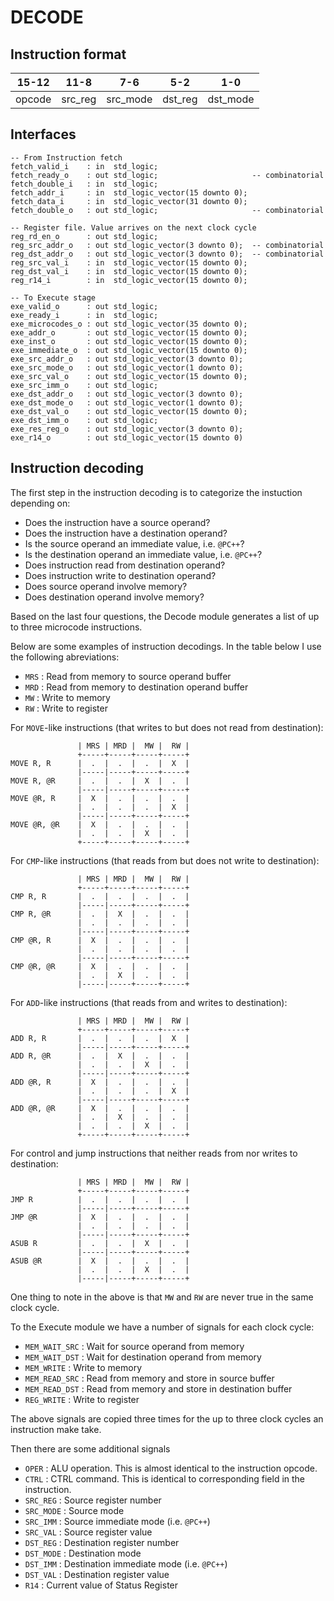 # DECODE

## Instruction format

|  15-12 |     11-8 |       7-6 |      5-2 |       1-0 |
| ------ | -------- | --------- | -------- | --------- |
| opcode | src\_reg | src\_mode | dst\_reg | dst\_mode |


## Interfaces

```
-- From Instruction fetch
fetch_valid_i    : in  std_logic;
fetch_ready_o    : out std_logic;                     -- combinatorial
fetch_double_i   : in  std_logic;
fetch_addr_i     : in  std_logic_vector(15 downto 0);
fetch_data_i     : in  std_logic_vector(31 downto 0);
fetch_double_o   : out std_logic;                     -- combinatorial

-- Register file. Value arrives on the next clock cycle
reg_rd_en_o      : out std_logic;
reg_src_addr_o   : out std_logic_vector(3 downto 0);  -- combinatorial
reg_dst_addr_o   : out std_logic_vector(3 downto 0);  -- combinatorial
reg_src_val_i    : in  std_logic_vector(15 downto 0);
reg_dst_val_i    : in  std_logic_vector(15 downto 0);
reg_r14_i        : in  std_logic_vector(15 downto 0);

-- To Execute stage
exe_valid_o      : out std_logic;
exe_ready_i      : in  std_logic;
exe_microcodes_o : out std_logic_vector(35 downto 0);
exe_addr_o       : out std_logic_vector(15 downto 0);
exe_inst_o       : out std_logic_vector(15 downto 0);
exe_immediate_o  : out std_logic_vector(15 downto 0);
exe_src_addr_o   : out std_logic_vector(3 downto 0);
exe_src_mode_o   : out std_logic_vector(1 downto 0);
exe_src_val_o    : out std_logic_vector(15 downto 0);
exe_src_imm_o    : out std_logic;
exe_dst_addr_o   : out std_logic_vector(3 downto 0);
exe_dst_mode_o   : out std_logic_vector(1 downto 0);
exe_dst_val_o    : out std_logic_vector(15 downto 0);
exe_dst_imm_o    : out std_logic;
exe_res_reg_o    : out std_logic_vector(3 downto 0);
exe_r14_o        : out std_logic_vector(15 downto 0)
```

## Instruction decoding

The first step in the instruction decoding is to categorize the instuction
depending on:
* Does the instruction have a source operand?
* Does the instruction have a destination operand?
* Is the source operand an immediate value, i.e. `@PC++`?
* Is the destination operand an immediate value, i.e. `@PC++`?
* Does instruction read from destination operand?
* Does instruction write to destination operand?
* Does source operand involve memory?
* Does destination operand involve memory?

Based on the last four questions, the Decode module generates a list of up to three microcode
instructions.

Below are some examples of instruction decodings.  In the table below I use the
following abreviations:
* `MRS` : Read from memory to source operand buffer
* `MRD` : Read from memory to destination operand buffer
* `MW`  : Write to memory
* `RW`  : Write to register

For `MOVE`-like instructions (that writes to but does not read from destination):
```
               | MRS | MRD |  MW |  RW |
               +-----+-----+-----+-----+
MOVE R, R      |  .  |  .  |  .  |  X  |
               |-----|-----+-----+-----+
MOVE R, @R     |  .  |  .  |  X  |  .  |
               |-----|-----+-----+-----+
MOVE @R, R     |  X  |  .  |  .  |  .  |
               |  .  |  .  |  .  |  X  |
               |-----|-----+-----+-----+
MOVE @R, @R    |  X  |  .  |  .  |  .  |
               |  .  |  .  |  X  |  .  |
               +-----+-----+-----+-----+
```

For `CMP`-like instructions (that reads from but does not write to destination):
```
               | MRS | MRD |  MW |  RW |
               +-----+-----+-----+-----+
CMP R, R       |  .  |  .  |  .  |  .  |
               |-----|-----+-----+-----+
CMP R, @R      |  .  |  X  |  .  |  .  |
               |  .  |  .  |  .  |  .  |
               |-----|-----+-----+-----+
CMP @R, R      |  X  |  .  |  .  |  .  |
               |  .  |  .  |  .  |  .  |
               |-----|-----+-----+-----+
CMP @R, @R     |  X  |  .  |  .  |  .  |
               |  .  |  X  |  .  |  .  |
               |-----|-----+-----+-----+
```

For `ADD`-like instructions (that reads from and writes to destination):
```
               | MRS | MRD |  MW |  RW |
               +-----+-----+-----+-----+
ADD R, R       |  .  |  .  |  .  |  X  |
               |-----|-----+-----+-----+
ADD R, @R      |  .  |  X  |  .  |  .  |
               |  .  |  .  |  X  |  .  |
               |-----|-----+-----+-----+
ADD @R, R      |  X  |  .  |  .  |  .  |
               |  .  |  .  |  .  |  X  |
               |-----|-----+-----+-----+
ADD @R, @R     |  X  |  .  |  .  |  .  |
               |  .  |  X  |  .  |  .  |
               |  .  |  .  |  X  |  .  |
               +-----+-----+-----+-----+
```

For control and jump instructions that neither reads from nor writes to destination:

```
               | MRS | MRD |  MW |  RW |
               +-----+-----+-----+-----+
JMP R          |  .  |  .  |  .  |  .  |
               |-----|-----+-----+-----+
JMP @R         |  X  |  .  |  .  |  .  |
               |  .  |  .  |  .  |  .  |
               |-----|-----+-----+-----+
ASUB R         |  .  |  .  |  X  |  .  |
               |-----|-----+-----+-----+
ASUB @R        |  X  |  .  |  .  |  .  |
               |  .  |  .  |  X  |  .  |
               |-----|-----+-----+-----+
```

One thing to note in the above is that `MW` and `RW` are never true in the same
clock cycle.

To the Execute module we have a number of signals for each clock cycle:
* `MEM_WAIT_SRC` : Wait for source operand from memory
* `MEM_WAIT_DST` : Wait for destination operand from memory
* `MEM_WRITE`    : Write to memory
* `MEM_READ_SRC` : Read from memory and store in source buffer
* `MEM_READ_DST` : Read from memory and store in destination buffer
* `REG_WRITE`    : Write to register

The above signals are copied three times for the up to three clock cycles an
instruction make take.

Then there are some additional signals
* `OPER`     : ALU operation. This is almost identical to the instruction opcode.
* `CTRL`     : CTRL command. This is identical to corresponding field in the instruction.
* `SRC_REG`  : Source register number
* `SRC_MODE` : Source mode
* `SRC_IMM`  : Source immediate mode (i.e. `@PC++`)
* `SRC_VAL`  : Source register value
* `DST_REG`  : Destination register number
* `DST_MODE` : Destination mode
* `DST_IMM`  : Destination immediate mode (i.e. `@PC++`)
* `DST_VAL`  : Destination register value
* `R14`      : Current value of Status Register


